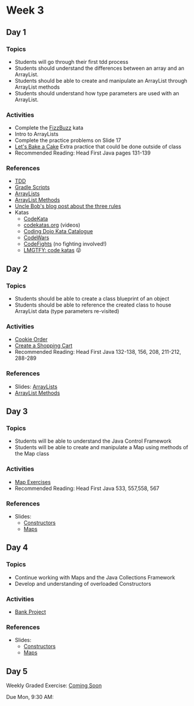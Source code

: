 # Week 3

## Day 1

### Topics

- Students will go through their first tdd process
- Students should understand the differences between an array and an ArrayList.
- Students should be able to create and manipulate an ArrayList through ArrayList methods
- Students should understand how type parameters are used with an ArrayList.

### Activities

- Complete the [FizzBuzz](./fizz-buzz.md) kata
- Intro to ArrayLists
- Complete the practice problems on Slide 17
- [Let's Bake a Cake](./arrayList-exercises.md) Extra practice that could be done outside of class
- Recommended Reading: Head First Java pages 131-139

### References

- [TDD](https://wecancodeit.github.io/java-slides/testing/tdd-intro/#/)
- [Gradle Scripts](https://github.com/WeCanCodeIT/gradle-scripts)
- [ArrayLists](https://wecancodeit.github.io/java-slides/objects/arraylists/)
- [ArrayList Methods](https://docs.oracle.com/javase/8/docs/api/java/util/ArrayList.html)
- [Uncle Bob's blog post about the three rules](http://butunclebob.com/ArticleS.UncleBob.TheThreeRulesOfTdd)
- Katas
	- [CodeKata](http://codekata.com/)
	- [codekatas.org](http://www.codekatas.org/) (videos)
	- [Coding Dojo Kata Catalogue](http://codingdojo.org/KataCatalogue/)
	- [CodeWars](https://www.codewars.com/)
	- [CodeFights](https://codefights.com/) (no fighting involved!)
	- [LMGTFY: code katas](http://lmgtfy.com/?q=code+katas) :stuck_out_tongue_winking_eye:


## Day 2

### Topics

- Students should be able to create a class blueprint of an object
- Students should be able to reference the created class to house ArrayList data (type parameters re-visited)

### Activities

- [Cookie Order](../exercises/cookie-orders.md)
- [Create a Shopping Cart](../exercises/shopping-cart.md)
- Recommended Reading: Head First Java 132-138, 156, 208, 211-212, 288-289



### References

- Slides: [ArrayLists](https://wecancodeit.github.io/java-slides/objects/arraylists/)
- [ArrayList Methods](https://docs.oracle.com/javase/8/docs/api/java/util/ArrayList.html)

## Day 3

### Topics
- Students will be able to understand the Java Control Framework
- Students will be able to create and manipulate a Map using methods of the Map class


### Activities
- [Map Exercises](./map-exercises.md)
- Recommended Reading: Head First Java 533, 557,558, 567

### References
- Slides:
	- [Constructors](https://wecancodeit.github.io/java-slides/objects/constructors/)
	- [Maps](https://wecancodeit.github.io/java-slides/objects/maps/)


## Day 4

### Topics

- Continue working with Maps and the Java Collections Framework
- Develop and understanding of overloaded Constructors

### Activities

- [Bank Project](../exercises/bank-teller.md)

### References

- Slides:
	- [Constructors](https://wecancodeit.github.io/java-slides/objects/constructors/)
	- [Maps](https://wecancodeit.github.io/java-slides/objects/maps/)

## Day 5

Weekly Graded Exercise: [Coming Soon]()

Due Mon, 9:30 AM: 
